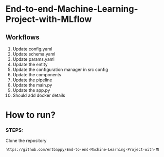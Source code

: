 # End-to-end-Machine-Learning-Project-with-MLflow


## Workflows

1. Update config.yaml
2. Update schema.yaml
3. Update params.yaml
4. Update the entity
5. Update the configuration manager in src config
6. Update the components
7. Update the pipeline 
8. Update the main.py
9. Update the app.py
10. Should add docker details



# How to run?
### STEPS:

Clone the repository

```bash
https://github.com/entbappy/End-to-end-Machine-Learning-Project-with-MLflow
